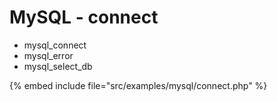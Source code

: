 # MySQL - connect


* mysql_connect
* mysql_error
* mysql_select_db

{% embed include file="src/examples/mysql/connect.php" %}
